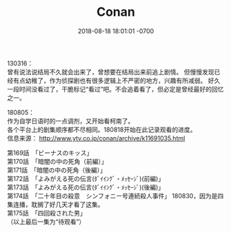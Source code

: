 ﻿---
layout: post
title:  "Conan"
date:   2018-08-18 18:01:01 -0700
categories: reviews
---
130316：  
曾有说法说结局不久就会出来了，曾想要在结局出来前追上剧情。 但慢慢发现已经有点幼稚了，作为侦探剧也有很多逻辑上不严密的地方，兴趣有所减弱。 好久一段时间没看过了，干脆标记“看过”吧。不会追着看了，但必定是曾经最好的回忆之一。  
  
180805：  
作为自学日语时的一点调剂，又开始看柯南了。  
各个平台上的剧集顺序都不尽相同。180818开始在此记录观看的进度。  
信息来源： http://www.ytv.co.jp/conan/archive/k11691035.html

第169話　「ビーナスのキッス」  
第170話　「暗闇の中の死角（前編）」  
第171話　「暗闇の中の死角（後編）」  
第172話　「よみがえる死の伝言(ﾀﾞｲｲﾝｸﾞ・ﾒｯｾｰｼﾞ)(前編)」  
第173話　「よみがえる死の伝言(ﾀﾞｲｲﾝｸﾞ・ﾒｯｾｰｼﾞ)(後編)」  
第174話　「二十年目の殺意　シンフォニー号連続殺人事件」 180830，因为是四集连播，耽搁了好几天才看了这集。  
第175話　「四回殺された男」  
（以上最后一集为“待观看”）
